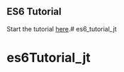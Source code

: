## ES6 Tutorial

Start the tutorial [here](http://ccoenraets.github.io/es6-tutorial).# es6_tutorial_jt
# es6Tutorial_jt
